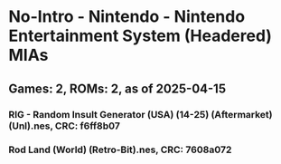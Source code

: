 # No-Intro - Nintendo - Nintendo Entertainment System (Headered) MIAs
## Games: 2, ROMs: 2, as of 2025-04-15

### RIG - Random Insult Generator (USA) (14-25) (Aftermarket) (Unl).nes, CRC: f6ff8b07
### Rod Land (World) (Retro-Bit).nes, CRC: 7608a072
